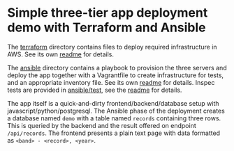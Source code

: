 # Simple three-tier app deployment demo with Terraform and Ansible

The [terraform](./terraform) directory contains files to deploy required infrastructure in AWS. See its own [readme](./terraform/README.md) for details.

The [ansible](./ansible) directory contains a playbook to provision the three servers and deploy the app together with a Vagrantfile to create infrastructure for tests, and an appropriate inventory file. See its own [readme](./ansible/README.md) for details. Inspec tests are provided in [ansible/test](./ansible/test), see the [readme](./ansible/test/README.md) for details.

The app itself is a quick-and-dirty frontend/backend/database setup with javascript/python/postgresql. The Ansible phase of the deployment creates a database named `demo` with a table named `records` containing three rows. This is queried by the backend and the result offered on endpoint `/api/records`. The frontend presents a plain text page with data formatted as `<band> - <record>, <year>`.
